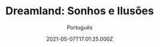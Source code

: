 ---
id: 'edb34115-c1b9-4a79-b149-c100986e9b9b'
type: 'movie' # Filme, Série, Anime
title: "Dreamland: Sonhos e Ilusões"
synopsis: ["Nos anos 30, durante a crise financeira dos EUA, uma ladra de banco está na mira da polícia, que coloca uma alta recompensa pela sua captura. Quando seu caminho cruza com o jovem Eugene, este fica dividido entre reinvindicar sua recompensa e sua atração por ela.",
]
originalTitle: "Dreamland"
date: '2021-05-07T17:01:25.000Z'
update: '2021-05-07T17:01:25.000Z'
releaseDate: '2019-11-27T03:00:00.000Z'
imdb:
  rating: '5.8' # 8.5
  id: '' # tt0470752
duration: '1h 38 Min'
trailer:
  urls: [
    'mJhMbHKWJdc',
  ]
tags: ['1080p']
genre: ['Ação', 'Drama', 'Suspense'] #
quality: 'WEB-DL' # BluRay, WEB-DL, HDTV, WEB-DL4K, WEB-DLe
format: 'MKV' # MKV, MP4, TS
audio: 'Português, Inglês' # Dublado, Legendado, Dual Audio, Dub & Leg
subtitle: 'Português' # Português, inglês,
size: '6.3 GB' # 4.8 GB
audioQuality: 10
videoQuality: 10
directors: []
#  - name: 'Lana Wachowski'
#    image: ''
#  - name: 'Lilly Wachowski'
#    image: ''
cast: []
#  - name: 'Keanu Reeves'
#    image: ''
#    characterName: 'Neo'
writers: []
#  - name: ''
#    image: ''
maturityRating:
  age: '' # L , 10, 12, 14, 16, 18
  topics: [''] # Violence, Illegal drugs, Inappropriate Language, Legal Drugs, Sexual Content, Extreme Violence
###########################################
download:
  
  - url: 'magnet:?xt=urn:btih:15a96824529c75f49aeea272027c1a0a70760fd9&dn=Dreamland.Sonhos.e.Ilusoes.2021.1080p.WEB-DL.DDP5.1.DUAL.COMANDO.TO&tr=udp%3a%2f%2fpublic.popcorn-tracker.org%3a6969%2fannounce&tr=udp%3a%2f%2ftracker.internetwarriors.net%3a1337%2fannounce&tr=udp%3a%2f%2ftracker.opentrackr.org%3a1337%2fannounce&tr=udp%3a%2f%2fexodus.desync.com%3a6969%2fannounce&tr=udp%3a%2f%2fretracker.lanta-net.ru%3a2710%2fannounce&tr=udp%3a%2f%2fopen.stealth.si%3a80%2fannounce&tr=udp%3a%2f%2fwww.torrent.eu.org%3a451%2fannounce&tr=udp%3a%2f%2fopentracker.i2p.rocks%3a6969%2fannounce&tr=http%3a%2f%2ftracker.opentrackr.org%3a1337%2fannounce&tr=udp%3a%2f%2f3rt.tace.ru%3a60889%2fannounce'
    resolution: '1080p' # 720p, 1080p, 4K,
    audio: 'Dual Áudio' # Dublado, Legendado, Dual Audio
    size: '' # 4.8 GB
    quality: '' # BluRay, WEB-DL
    format: '' # MKV
images:
  cover: '/assets/movies/dreamland-sonhos-e-ilusoes.jpg'
  background: '/assets/movies/'
---